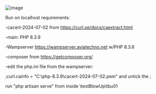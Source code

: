 ![image](https://github.com/Bustlll/mapBoq/assets/57551687/478d396e-b054-43c3-9f4d-70d1ed1816d6)

Run on localhost requirements:

-cacert-2024-07-02 from https://curl.se/docs/caextract.html

-main: PHP 8.3.9

-Wampserver https://wampserver.aviatechno.net w/PHP 8.3.6

-composer from https://getcomposer.org/


-edit the php.ini file from the wampserver: 

;curl.cainfo = "C:\php-8.3.9\cacert-2024-07-02.pem" and untick the ;

run "php artisan serve" from inside \testBlowUp\tbu01
